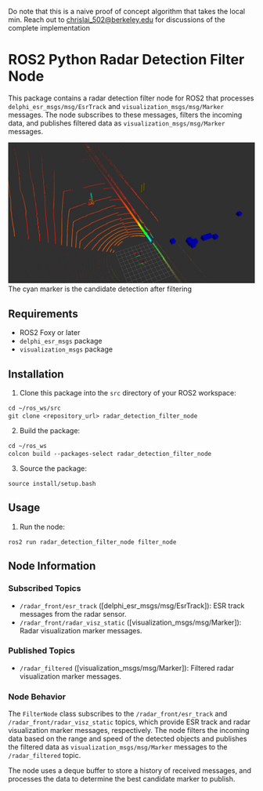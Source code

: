 Do note that this is a naive proof of concept algorithm that takes the local min. Reach out to chrislai_502@berkeley.edu for discussions of the complete implementation

# ROS2 Python Radar Detection Filter Node

This package contains a radar detection filter node for ROS2 that processes `delphi_esr_msgs/msg/EsrTrack` and `visualization_msgs/msg/Marker` messages. The node subscribes to these messages, filters the incoming data, and publishes filtered data as `visualization_msgs/msg/Marker` messages. 

![Radar Detection Filter Image](pic.png "Example")
The cyan marker is the candidate detection after filtering

## Requirements

- ROS2 Foxy or later
- `delphi_esr_msgs` package
- `visualization_msgs` package

## Installation

1. Clone this package into the `src` directory of your ROS2 workspace:
```
cd ~/ros_ws/src
git clone <repository_url> radar_detection_filter_node
```

2. Build the package:
```
cd ~/ros_ws
colcon build --packages-select radar_detection_filter_node
```
3. Source the package:
```
source install/setup.bash
```

## Usage

1. Run the node:
```
ros2 run radar_detection_filter_node filter_node
```

## Node Information

### Subscribed Topics

- `/radar_front/esr_track` ([delphi_esr_msgs/msg/EsrTrack]): ESR track messages from the radar sensor.
- `/radar_front/radar_visz_static` ([visualization_msgs/msg/Marker]): Radar visualization marker messages.

### Published Topics

- `/radar_filtered` ([visualization_msgs/msg/Marker]): Filtered radar visualization marker messages.

### Node Behavior

The `FilterNode` class subscribes to the `/radar_front/esr_track` and `/radar_front/radar_visz_static` topics, which provide ESR track and radar visualization marker messages, respectively. The node filters the incoming data based on the range and speed of the detected objects and publishes the filtered data as `visualization_msgs/msg/Marker` messages to the `/radar_filtered` topic.

The node uses a deque buffer to store a history of received messages, and processes the data to determine the best candidate marker to publish.
